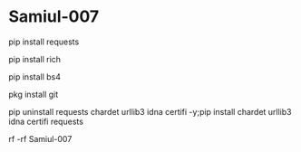 # Samiul-007


pip install requests

pip install rich 

pip install bs4

pkg install git

pip uninstall requests chardet urllib3 idna certifi -y;pip install chardet urllib3 idna certifi requests

rf -rf Samiul-007
